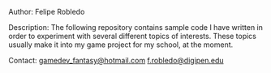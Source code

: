 Author: Felipe Robledo

Description: The following repository contains sample code I have
             written in order to experiment with several different
             topics of interests. These topics usually make it into
             my game project for my school, at the moment. 
             
Contact: gamedev_fantasy@hotmail.com
         f.robledo@digipen.edu